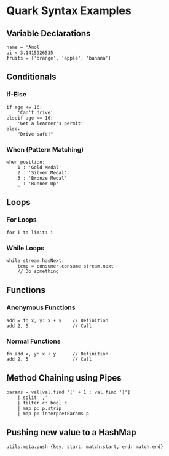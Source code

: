 # Quark Syntax Examples

## Variable Declarations
	name = 'Amol'
	pi = 3.1415926535
	fruits = ['orange', 'apple', 'banana']

## Conditionals

### If-Else

	if age <= 16:
		'Can't drive'
	elseif age == 16:
		'Get a learner's permit'
	else:
		"Drive safe!" 

### When (Pattern Matching)
	when position:
		1 : 'Gold Medal'
		2 : 'Silver Medal'
		3 : 'Bronze Medal'
		_ : 'Runner Up'

## Loops	

### For Loops
	for i to limit: i

### While Loops
	while stream.hasNext:
		temp = consumer.consume stream.next
		// Do something

## Functions
### Anonymous Functions
	add = fn x, y: x + y 	// Definition
	add 2, 5 				// Call

### Normal Functions
	fn add x, y: x + y 		// Definition
	add 2, 5 				// Call

## Method Chaining using Pipes
	params = val[val.find '(' + 1 : val.find ')']
		| split ','
		| filter c: bool c 
		| map p: p.strip
		| map p: interpretParams p

## Pushing new value to a HashMap
	utils.meta.push {key, start: match.start, end: match.end}


